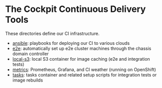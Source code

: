 The Cockpit Continuous Delivery Tools
=====================================

These directories define our CI infrastructure.

 * [ansible](./ansible/): playbooks for deploying our CI to various clouds
 * [e2e](./e2e/): automatically set up e2e cluster machines through the chassis domain controller
 * [local-s3](./local-s3/): local S3 container for image caching (e2e and integration tests)
 * [metrics](./metrics/): Prometheus, Grafana, and CI weather (running on OpenShift)
 * [tasks](./tasks/): tasks container and related setup scripts for integration tests or image rebuilds
